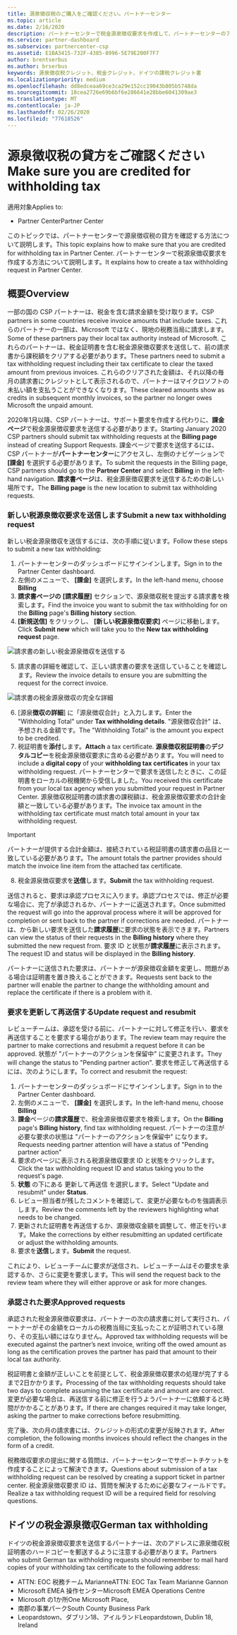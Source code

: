 ```yaml
---
title: 源泉徴収税のご購入をご確認ください。パートナーセンター
ms.topic: article
ms.date: 2/16/2020
description: パートナーセンターで税金源泉徴収要求を作成して、パートナーセンターのアカウントに源泉徴収税があることを確認します。
ms.service: partner-dashboard
ms.subservice: partnercenter-csp
ms.assetid: E1BA3415-732F-4385-8996-5E79E200F7F7
author: brentserbus
ms.author: brserbus
keywords: 源泉徴収税クレジット、税金クレジット、ドイツの課税クレジット書
ms.localizationpriority: medium
ms.openlocfilehash: dd8edceaa69ce3ca29e152cc19043b805b5748da
ms.sourcegitcommit: 18cea2726e69b6bf6e286641e28bbe6041309ae3
ms.translationtype: MT
ms.contentlocale: ja-JP
ms.lasthandoff: 02/26/2020
ms.locfileid: "77618526"
---
```

# <a name="make-sure-you-are-credited-for-withholding-tax"></a><span data-ttu-id="9d07e-104">源泉徴収税の貸方をご確認ください</span><span class="sxs-lookup"><span data-stu-id="9d07e-104">Make sure you are credited for withholding tax</span></span>

<span data-ttu-id="9d07e-105">適用対象</span><span class="sxs-lookup"><span data-stu-id="9d07e-105">Applies to:</span></span>

- <span data-ttu-id="9d07e-106">Partner Center</span><span class="sxs-lookup"><span data-stu-id="9d07e-106">Partner Center</span></span>

<span data-ttu-id="9d07e-107">このトピックでは、パートナーセンターで源泉徴収税の貸方を確認する方法について説明します。</span><span class="sxs-lookup"><span data-stu-id="9d07e-107">This topic explains how to make sure that you are credited for withholding tax in Partner Center.</span></span> <span data-ttu-id="9d07e-108">パートナーセンターで税源泉徴収要求を作成する方法について説明します。</span><span class="sxs-lookup"><span data-stu-id="9d07e-108">It explains how to create a tax withholding request in Partner Center.</span></span>

## <a name="overview"></a><span data-ttu-id="9d07e-109">概要</span><span class="sxs-lookup"><span data-stu-id="9d07e-109">Overview</span></span>

<span data-ttu-id="9d07e-110">一部の国の CSP パートナーは、税金を含む請求金額を受け取ります。</span><span class="sxs-lookup"><span data-stu-id="9d07e-110">CSP partners in some countries receive invoice amounts that include taxes.</span></span> <span data-ttu-id="9d07e-111">これらのパートナーの一部は、Microsoft ではなく、現地の税務当局に請求します。</span><span class="sxs-lookup"><span data-stu-id="9d07e-111">Some of these partners pay their local tax authority instead of Microsoft.</span></span> <span data-ttu-id="9d07e-112">これらのパートナーは、税金証明書を含む税金源泉徴収要求を送信して、前の請求書から課税額をクリアする必要があります。</span><span class="sxs-lookup"><span data-stu-id="9d07e-112">These partners need to submit a tax withholding request including their tax certificate to clear the taxed amount from previous invoices.</span></span> <span data-ttu-id="9d07e-113">これらのクリアされた金額は、それ以降の毎月の請求書にクレジットとして表示されるので、パートナーはマイクロソフトの未払い額を支払うことができなくなります。</span><span class="sxs-lookup"><span data-stu-id="9d07e-113">These cleared amounts show as credits in subsequent monthly invoices, so the partner no longer owes Microsoft the unpaid amount.</span></span>

<span data-ttu-id="9d07e-114">2020年1月以降、CSP パートナーは、サポート要求を作成する代わりに、**課金ページ**で税金源泉徴収要求を送信する必要があります。</span><span class="sxs-lookup"><span data-stu-id="9d07e-114">Starting January 2020 CSP partners should submit tax withholding requests at the **Billing page** instead of creating Support Requests.</span></span> <span data-ttu-id="9d07e-115">課金ページで要求を送信するには、CSP パートナーが**パートナーセンター**にアクセスし、左側のナビゲーションで **[課金]** を選択する必要があります。</span><span class="sxs-lookup"><span data-stu-id="9d07e-115">To submit the requests in the Billing page, CSP partners should go to the **Partner Center** and select **Billing** in the left-hand navigation.</span></span> <span data-ttu-id="9d07e-116">**請求書ページ**は、税金源泉徴収要求を送信するための新しい場所です。</span><span class="sxs-lookup"><span data-stu-id="9d07e-116">The **Billing page** is the new location to submit tax withholding requests.</span></span> 

### <a name="submit-a-new-tax-withholding-request"></a><span data-ttu-id="9d07e-117">新しい税源泉徴収要求を送信します</span><span class="sxs-lookup"><span data-stu-id="9d07e-117">Submit a new tax withholding request</span></span>

<span data-ttu-id="9d07e-118">新しい税金源泉徴収を送信するには、次の手順に従います。</span><span class="sxs-lookup"><span data-stu-id="9d07e-118">Follow these steps to submit a new tax withholding:</span></span>

1. <span data-ttu-id="9d07e-119">パートナーセンターのダッシュボードにサインインします。</span><span class="sxs-lookup"><span data-stu-id="9d07e-119">Sign in to the Partner Center dashboard.</span></span>
2. <span data-ttu-id="9d07e-120">左側のメニューで、 **[課金]** を選択します。</span><span class="sxs-lookup"><span data-stu-id="9d07e-120">In the left-hand menu, choose **Billing**</span></span>
3. <span data-ttu-id="9d07e-121">**請求書ページの** **[請求履歴]** セクションで、源泉徴収税を提出する請求書を検索します。</span><span class="sxs-lookup"><span data-stu-id="9d07e-121">Find the invoice you want to submit the tax withholding for on the **Billing** page's **Billing history** section.</span></span>
4. <span data-ttu-id="9d07e-122">**[新規送信]** をクリックし、 **[新しい税源泉徴収要求]** ページに移動します。</span><span class="sxs-lookup"><span data-stu-id="9d07e-122">Click **Submit new** which will take you to the **New tax withholding request** page.</span></span>

![請求書の新しい税金源泉徴収を送信する](images/wht1.png)

5. <span data-ttu-id="9d07e-124">請求書の詳細を確認して、正しい請求書の要求を送信していることを確認します。</span><span class="sxs-lookup"><span data-stu-id="9d07e-124">Review the invoice details to ensure you are submitting the request for the correct invoice.</span></span>

![請求書の税金源泉徴収の完全な詳細](images/wht2.png)

6. <span data-ttu-id="9d07e-126">[源泉**徴収の詳細**] に「源泉徴収合計」と入力します。</span><span class="sxs-lookup"><span data-stu-id="9d07e-126">Enter the "Withholding Total" under **Tax withholding details**.</span></span> <span data-ttu-id="9d07e-127">"源泉徴収合計" は、予想される金額です。</span><span class="sxs-lookup"><span data-stu-id="9d07e-127">The "Withholding Total" is the amount you expect to be credited.</span></span>
7. <span data-ttu-id="9d07e-128">税証明書を**添付**します。</span><span class="sxs-lookup"><span data-stu-id="9d07e-128">**Attach** a tax certificate.</span></span> <span data-ttu-id="9d07e-129">**源泉徴収税証明書**の**デジタルコピー**を税金源泉徴収要求に含める必要があります。</span><span class="sxs-lookup"><span data-stu-id="9d07e-129">You will need to include a **digital copy** of your **withholding tax certificates** in your tax withholding request.</span></span> <span data-ttu-id="9d07e-130">パートナーセンターで要求を送信したときに、この証明書をローカルの税機関から受信しました。</span><span class="sxs-lookup"><span data-stu-id="9d07e-130">You received this certificate from your local tax agency when you submitted your request in Partner Center.</span></span> <span data-ttu-id="9d07e-131">源泉徴収税証明書の請求書の課税額は、税金源泉徴収要求の合計金額と一致している必要があります。</span><span class="sxs-lookup"><span data-stu-id="9d07e-131">The invoice tax amount in the withholding tax certificate must match total amount in your tax withholding request.</span></span> 

> [!IMPORTANT]
> <span data-ttu-id="9d07e-132">パートナーが提供する合計金額は、接続されている税証明書の請求書の品目と一致している必要があります。</span><span class="sxs-lookup"><span data-stu-id="9d07e-132">The amount totals the partner provides should match the invoice line item from the attached tax certificate.</span></span>

8. <span data-ttu-id="9d07e-133">税金源泉徴収要求を**送信**します。</span><span class="sxs-lookup"><span data-stu-id="9d07e-133">**Submit** the tax withholding request.</span></span>

<span data-ttu-id="9d07e-134">送信されると、要求は承認プロセスに入ります。承認プロセスでは、修正が必要な場合に、完了が承認されるか、パートナーに返送されます。</span><span class="sxs-lookup"><span data-stu-id="9d07e-134">Once submitted the request will go into the approval process where it will be approved for completion or sent back to the partner if corrections are needed.</span></span> <span data-ttu-id="9d07e-135">パートナーは、から新しい要求を送信した**請求履歴**に要求の状態を表示できます。</span><span class="sxs-lookup"><span data-stu-id="9d07e-135">Partners can view the status of their requests in the **Billing history** where they submitted the new request from.</span></span> <span data-ttu-id="9d07e-136">要求 ID と状態が**請求履歴**に表示されます。</span><span class="sxs-lookup"><span data-stu-id="9d07e-136">The request ID and status will be displayed in the **Billing history**.</span></span>

<span data-ttu-id="9d07e-137">パートナーに送信された要求は、パートナーが源泉徴収金額を変更し、問題がある場合は証明書を置き換えることができます。</span><span class="sxs-lookup"><span data-stu-id="9d07e-137">Requests sent back to the partner will enable the partner to change the withholding amount and replace the certificate if there is a problem with it.</span></span> 

### <a name="update-request-and-resubmit"></a><span data-ttu-id="9d07e-138">要求を更新して再送信する</span><span class="sxs-lookup"><span data-stu-id="9d07e-138">Update request and resubmit</span></span>

<span data-ttu-id="9d07e-139">レビューチームは、承認を受ける前に、パートナーに対して修正を行い、要求を再送信することを要求する場合があります。</span><span class="sxs-lookup"><span data-stu-id="9d07e-139">The review team may require the partner to make corrections and resubmit a request before it can be approved.</span></span> <span data-ttu-id="9d07e-140">状態が "パートナーのアクションを保留中" に変更されます。</span><span class="sxs-lookup"><span data-stu-id="9d07e-140">They will change the status to "Pending partner action".</span></span> <span data-ttu-id="9d07e-141">要求を修正して再送信するには、次のようにします。</span><span class="sxs-lookup"><span data-stu-id="9d07e-141">To correct and resubmit the request:</span></span>
 
1. <span data-ttu-id="9d07e-142">パートナーセンターのダッシュボードにサインインします。</span><span class="sxs-lookup"><span data-stu-id="9d07e-142">Sign in to the Partner Center dashboard.</span></span>
2. <span data-ttu-id="9d07e-143">左側のメニューで、 **[課金]** を選択します。</span><span class="sxs-lookup"><span data-stu-id="9d07e-143">In the left-hand menu, choose **Billing**</span></span>
3. <span data-ttu-id="9d07e-144">**課金**ページの**請求履歴**で、税金源泉徴収要求を検索します。</span><span class="sxs-lookup"><span data-stu-id="9d07e-144">On the **Billing** page's **Billing history**, find tax withholding request.</span></span> <span data-ttu-id="9d07e-145">パートナーの注意が必要な要求の状態は "パートナーのアクションを保留中" になります。</span><span class="sxs-lookup"><span data-stu-id="9d07e-145">Requests needing partner attention will have a status of "Pending partner action"</span></span>
4. <span data-ttu-id="9d07e-146">要求のページに表示される税源泉徴収要求 ID と状態をクリックします。</span><span class="sxs-lookup"><span data-stu-id="9d07e-146">Click the tax withholding request ID and status taking you to the request's page.</span></span>
5. <span data-ttu-id="9d07e-147">**状態** の下にある 更新して再送信 を選択します。</span><span class="sxs-lookup"><span data-stu-id="9d07e-147">Select "Update and resubmit" under **Status**.</span></span>
6. <span data-ttu-id="9d07e-148">レビュー担当者が残したコメントを確認して、変更が必要なものを強調表示します。</span><span class="sxs-lookup"><span data-stu-id="9d07e-148">Review the comments left by the reviewers highlighting what needs to be changed.</span></span>
7. <span data-ttu-id="9d07e-149">更新された証明書を再送信するか、源泉徴収金額を調整して、修正を行います。</span><span class="sxs-lookup"><span data-stu-id="9d07e-149">Make the corrections by either resubmitting an updated certificate or adjust the withholding amounts.</span></span>
8. <span data-ttu-id="9d07e-150">要求を**送信**します。</span><span class="sxs-lookup"><span data-stu-id="9d07e-150">**Submit** the request.</span></span> 

<span data-ttu-id="9d07e-151">これにより、レビューチームに要求が送信され、レビューチームはその要求を承認するか、さらに変更を要求します。</span><span class="sxs-lookup"><span data-stu-id="9d07e-151">This will send the request back to the review team where they will either approve or ask for more changes.</span></span>
 
### <a name="approved-requests"></a><span data-ttu-id="9d07e-152">承認された要求</span><span class="sxs-lookup"><span data-stu-id="9d07e-152">Approved requests</span></span>

<span data-ttu-id="9d07e-153">承認された税金源泉徴収要求は、パートナーの次の請求書に対して実行され、パートナーがその金額をローカルの税務当局に支払ったことが証明されている限り、その支払い額にはなりません。</span><span class="sxs-lookup"><span data-stu-id="9d07e-153">Approved tax withholding requests will be executed against the partner’s next invoice, writing off the owed amount as long as the certification proves the partner has paid that amount to their local tax authority.</span></span>

<span data-ttu-id="9d07e-154">税証明書と金額が正しいことを前提として、税金源泉徴収要求の処理が完了するまで2日かかります。</span><span class="sxs-lookup"><span data-stu-id="9d07e-154">Processing of the tax withholding requests should take two days to complete assuming the tax certificate and amount are correct.</span></span> <span data-ttu-id="9d07e-155">変更が必要な場合は、再送信する前に修正を行うようパートナーに依頼すると時間がかかることがあります。</span><span class="sxs-lookup"><span data-stu-id="9d07e-155">If there are changes required it may take longer, asking the partner to make corrections before resubmitting.</span></span>

<span data-ttu-id="9d07e-156">完了後、次の月の請求書には、クレジットの形式の変更が反映されます。</span><span class="sxs-lookup"><span data-stu-id="9d07e-156">After completion, the following months invoices should reflect the changes in the form of a credit.</span></span>
 
<span data-ttu-id="9d07e-157">税務徴収要求の提出に関する質問は、パートナーセンターでサポートチケットを作成することによって解決できます。</span><span class="sxs-lookup"><span data-stu-id="9d07e-157">Questions about submission of a tax withholding request can be resolved by creating a support ticket in partner center.</span></span> <span data-ttu-id="9d07e-158">税金源泉徴収要求 ID は、質問を解決するために必要なフィールドです。</span><span class="sxs-lookup"><span data-stu-id="9d07e-158">Realize a tax withholding request ID will be a required field for resolving questions.</span></span>

## <a name="german-tax-withholding"></a><span data-ttu-id="9d07e-159">ドイツの税金源泉徴収</span><span class="sxs-lookup"><span data-stu-id="9d07e-159">German tax withholding</span></span>

<span data-ttu-id="9d07e-160">ドイツの税金源泉徴収要求を送信するパートナーは、次のアドレスに源泉徴収税証明書のハードコピーを郵送するように注意する必要があります。</span><span class="sxs-lookup"><span data-stu-id="9d07e-160">Partners who submit German tax withholding requests should remember to mail hard copies of your withholding tax certificate to the following address:</span></span> 

- <span data-ttu-id="9d07e-161">ATTN: EOC 税務チーム Marianne</span><span class="sxs-lookup"><span data-stu-id="9d07e-161">ATTN: EOC Tax Team Marianne Gannon</span></span>
- <span data-ttu-id="9d07e-162">Microsoft EMEA 操作センター</span><span class="sxs-lookup"><span data-stu-id="9d07e-162">Microsoft EMEA Operations Centre</span></span>
- <span data-ttu-id="9d07e-163">Microsoft の1か所</span><span class="sxs-lookup"><span data-stu-id="9d07e-163">One Microsoft Place,</span></span>
- <span data-ttu-id="9d07e-164">南郡の事業パーク</span><span class="sxs-lookup"><span data-stu-id="9d07e-164">South County Business Park</span></span>
- <span data-ttu-id="9d07e-165">Leopardstown、ダブリン18、アイルランド</span><span class="sxs-lookup"><span data-stu-id="9d07e-165">Leopardstown, Dublin 18, Ireland</span></span>

